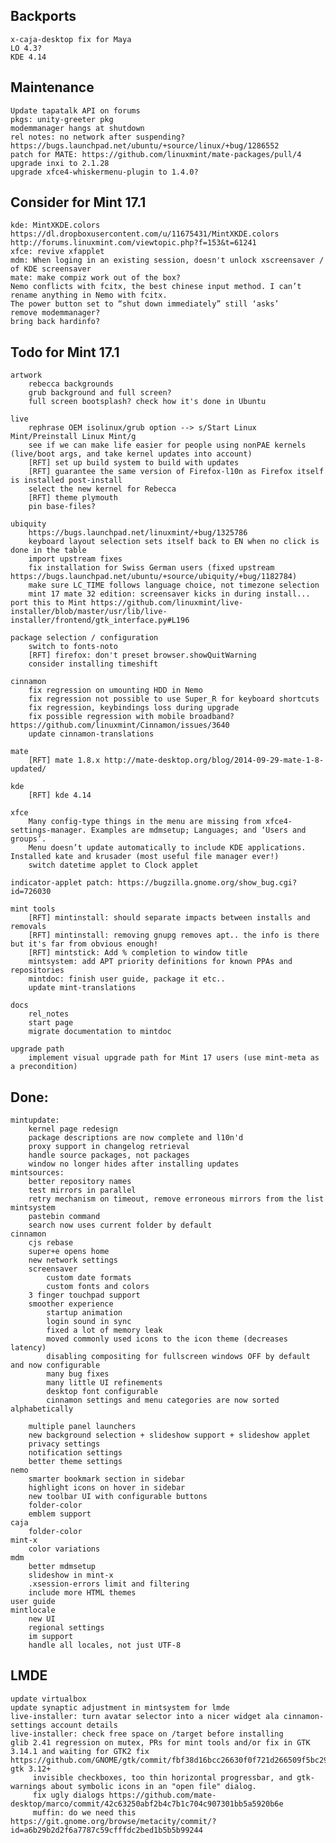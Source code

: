 Backports
---------
	x-caja-desktop fix for Maya
	LO 4.3?
	KDE 4.14

Maintenance
-----------
	Update tapatalk API on forums
	pkgs: unity-greeter pkg
	modemmanager hangs at shutdown
	rel notes: no network after suspending? https://bugs.launchpad.net/ubuntu/+source/linux/+bug/1286552	
	patch for MATE: https://github.com/linuxmint/mate-packages/pull/4
	upgrade inxi to 2.1.28
	upgrade xfce4-whiskermenu-plugin to 1.4.0?

Consider for Mint 17.1
----------------------
	kde: MintXKDE.colors https://dl.dropboxusercontent.com/u/11675431/MintXKDE.colors http://forums.linuxmint.com/viewtopic.php?f=153&t=61241
	xfce: revive xfapplet
	mdm: When loging in an existing session, doesn't unlock xscreensaver / of KDE screensaver
	mate: make compiz work out of the box?
	Nemo conflicts with fcitx, the best chinese input method. I can’t rename anything in Nemo with fcitx.
	The power button set to “shut down immediately” still ‘asks’
	remove modemmanager?
	bring back hardinfo?

Todo for Mint 17.1
------------------

	artwork
		rebecca backgrounds
		grub background and full screen?
		full screen bootsplash? check how it's done in Ubuntu

	live
		rephrase OEM isolinux/grub option --> s/Start Linux Mint/Preinstall Linux Mint/g
		see if we can make life easier for people using nonPAE kernels (live/boot args, and take kernel updates into account)
		[RFT] set up build system to build with updates
		[RFT] guarantee the same version of Firefox-l10n as Firefox itself is installed post-install
		select the new kernel for Rebecca
		[RFT] theme plymouth
		pin base-files?

	ubiquity
		https://bugs.launchpad.net/linuxmint/+bug/1325786	
		keyboard layout selection sets itself back to EN when no click is done in the table
		import upstream fixes
		fix installation for Swiss German users (fixed upstream https://bugs.launchpad.net/ubuntu/+source/ubiquity/+bug/1182784)
		make sure LC_TIME follows language choice, not timezone selection
		mint 17 mate 32 edition: screensaver kicks in during install... port this to Mint https://github.com/linuxmint/live-installer/blob/master/usr/lib/live-installer/frontend/gtk_interface.py#L196

	package selection / configuration
		switch to fonts-noto
		[RFT] firefox: don't preset browser.showQuitWarning
		consider installing timeshift

	cinnamon		
		fix regression on umounting HDD in Nemo
		fix regression not possible to use Super_R for keyboard shortcuts
		fix regression, keybindings loss during upgrade
		fix possible regression with mobile broadband? https://github.com/linuxmint/Cinnamon/issues/3640		
		update cinnamon-translations
			
	mate
		[RFT] mate 1.8.x http://mate-desktop.org/blog/2014-09-29-mate-1-8-updated/	

	kde
		[RFT] kde 4.14

	xfce
		Many config-type things in the menu are missing from xfce4-settings-manager. Examples are mdmsetup; Languages; and ‘Users and groups’.
		Menu doesn’t update automatically to include KDE applications. Installed kate and krusader (most useful file manager ever!)
		switch datetime applet to Clock applet	

	indicator-applet patch: https://bugzilla.gnome.org/show_bug.cgi?id=726030	
		
	mint tools
		[RFT] mintinstall: should separate impacts between installs and removals
		[RFT] mintinstall: removing gnupg removes apt.. the info is there but it's far from obvious enough!
		[RFT] mintstick: Add % completion to window title
		mintsystem: add APT priority definitions for known PPAs and repositories
		mintdoc: finish user guide, package it etc..
		update mint-translations
	
	docs
		rel_notes
		start page
		migrate documentation to mintdoc
		
	upgrade path
		implement visual upgrade path for Mint 17 users (use mint-meta as a precondition)		

Done:
-----
	mintupdate:
		kernel page redesign
		package descriptions are now complete and l10n'd
		proxy support in changelog retrieval
		handle source packages, not packages
		window no longer hides after installing updates
	mintsources:
		better repository names
		test mirrors in parallel
		retry mechanism on timeout, remove erroneous mirrors from the list
	mintsystem
		pastebin command
		search now uses current folder by default
	cinnamon
		cjs rebase
		super+e opens home
		new network settings
		screensaver
			custom date formats
			custom fonts and colors
		3 finger touchpad support
		smoother experience
			startup animation
			login sound in sync
			fixed a lot of memory leak
			moved commonly used icons to the icon theme (decreases latency)
			disabling compositing for fullscreen windows OFF by default and now configurable				
			many bug fixes
			many little UI refinements
			desktop font configurable
			cinnamon settings and menu categories are now sorted alphabetically

		multiple panel launchers
		new background selection + slideshow support + slideshow applet			
		privacy settings
		notification settings
		better theme settings						
	nemo
		smarter bookmark section in sidebar
		highlight icons on hover in sidebar
		new toolbar UI with configurable buttons
		folder-color
		emblem support
	caja
		folder-color
	mint-x
		color variations
	mdm
		better mdmsetup
		slideshow in mint-x
		.xsession-errors limit and filtering			
		include more HTML themes			
	user guide
	mintlocale
		new UI
		regional settings
		im support
		handle all locales, not just UTF-8

LMDE
----
	update virtualbox
	update synaptic adjustment in mintsystem for lmde
	live-installer: turn avatar selector into a nicer widget ala cinnamon-settings account details
	live-installer: check free space on /target before installing
	glib 2.41 regression on mutex, PRs for mint tools and/or fix in GTK 3.14.1 and waiting for GTK2 fix https://github.com/GNOME/gtk/commit/fbf38d16bcc26630f0f721d266509f5bc292f606
	gtk 3.12+
		 invisible checkboxes, too thin horizontal progressbar, and gtk-warnings about symbolic icons in an "open file" dialog.
		 fix ugly dialogs https://github.com/mate-desktop/marco/commit/42c63250abf2b4c7b1c704c907301bb5a5920b6e
		 muffin: do we need this https://git.gnome.org/browse/metacity/commit/?id=a6b29b2d2f6a7787c59cfffdc2bed1b5b5b99244	